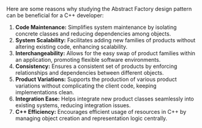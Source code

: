 Here are some reasons why studying the Abstract Factory design pattern can be beneficial for a C++ developer:

1. **Code Maintenance:** Simplifies system maintenance by isolating concrete classes and reducing dependencies among objects.
2. **System Scalability:** Facilitates adding new families of products without altering existing code, enhancing scalability.
3. **Interchangeability:** Allows for the easy swap of product families within an application, promoting flexible software environments.
4. **Consistency:** Ensures a consistent set of products by enforcing relationships and dependencies between different objects.
5. **Product Variations:** Supports the production of various product variations without complicating the client code, keeping implementations clean.
6. **Integration Ease:** Helps integrate new product classes seamlessly into existing systems, reducing integration issues.
7. **C++ Efficiency:** Encourages efficient usage of resources in C++ by managing object creation and representation logic centrally.

